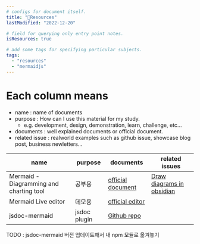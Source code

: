 ```yaml
---
# configs for document itself.
title: "🚚Resources"
lastModified: "2022-12-20"

# field for querying only entry point notes.
isResources: true

# add some tags for specifying particular subjects.
tags:
  - "resources"
  - "mermaidjs"
---
```

# Each column means
- name : name of documents
- purpose : How can I use this material for my study.
	- e.g. development, design, demonstration, learn, challenge, etc...
- documents : well explained documents or official document.
- related issue : realworld examples such as github issue, showcase blog post, business newletters...

| name                                    | purpose      | documents                                                                                                                                                                                                                                                                                                                                                | related issues                                                                         |
| --------------------------------------- | ------------ | -------------------------------------------------------------------------------------------------------------------------------------------------------------------------------------------------------------------------------------------------------------------------------------------------------------------------------------------------------- | -------------------------------------------------------------------------------------- |
| Mermaid - Diagramming and charting tool | 공부용       | [official document](https://mermaid-js.github.io/)                                                                                                                                                                                                                                                                                                       | [Draw diagrams in obsidian](https://help.obsidian.md/How+to/Format+your+notes#Diagram) |
| Mermaid Live editor                     | 데모용       | [official editor](https://mermaid-js.github.io/mermaid-live-editor/edit#pako:eNpVj81qw0AMhF9F6NRC_AI-BGK7zSXQQHLz5iBsObuk-8Naphjb7551fEl1EjPfiNGEjW8Zc7xHChqulXKQ5lCXOppeLPU3yLL9fGQB6x2PMxQfRw-99iEYd__c-GKFoJxOK8Yg2rjHslnlK__jeIaqPlEQH27vzvXPz_BVm7NO5_87OnJKfdcd5R1lDUUoKb4Q3KHlaMm0qfq0KgpFs2WFeVpb7mj4FYXKLQmlQfxldA3mEgfe4RBaEq4MpaftJi5PNtJU8w) |                                                                                        |
| jsdoc-mermaid                           | jsdoc plugin | [Github repo](https://github.com/Jellyvision/jsdoc-mermaid)                                                                                                                                                                                                                                                                                              |                                                                                        |

TODO : jsdoc-mermaid 버전 업데이트해서 내 npm 모듈로 옮겨놓기